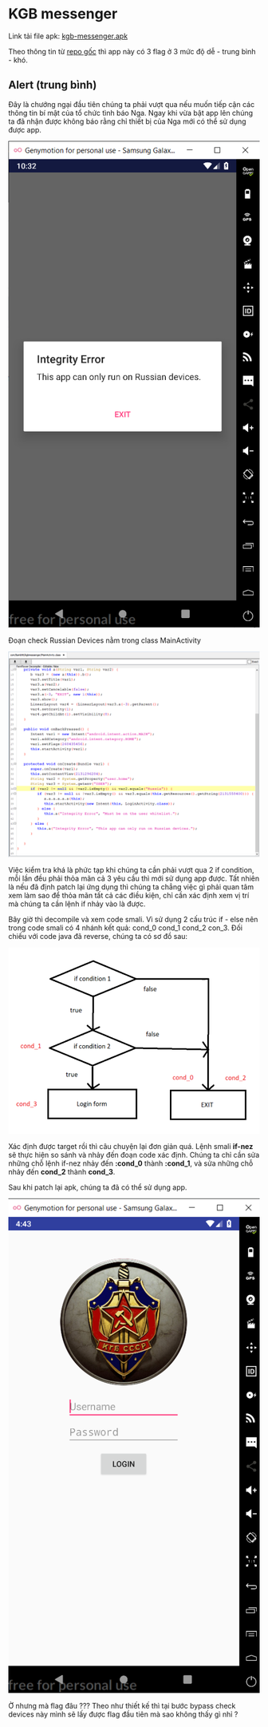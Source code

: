 # KGB messenger

Link tải file apk: [kgb-messenger.apk](https://github.com/MinhNhatTran/Android-CTF/blob/master/KGB%20messenger/kgb-messenger.apk)

Theo thông tin từ [repo gốc](https://github.com/tlamb96/kgb_messenger) thì app này có 3 flag ở 3 mức độ dễ - trung bình - khó.

## Alert (trung bình)

Đây là chướng ngại đầu tiên chúng ta phải vượt qua nếu muốn tiếp cận các thông tin bí mật của tổ chức tình báo Nga. Ngay khi vừa bật app lên chúng ta đã nhận được không báo rằng chỉ thiết bị của Nga mới có thể sử dụng được app.

![rusian-devices](https://github.com/MinhNhatTran/Android-CTF/blob/master/KGB%20messenger/image/kgb10.PNG)

Đoạn check Russian Devices nằm trong class MainActivity

![check-devices](https://github.com/MinhNhatTran/Android-CTF/blob/master/KGB%20messenger/image/kgb11.PNG)

Việc kiểm tra khá là phức tạp khi chúng ta cần phải vượt qua 2 if condition, mỗi lần đều phải thỏa mãn cả 3 yêu cầu thì mới sử dụng app được. Tất nhiên là nếu đã định patch lại ứng dụng thì chúng ta chẳng việc gì phải quan tâm xem làm sao để thỏa mãn tất cả các điều kiện, chỉ cần xác định xem vị trí mà chúng ta cần lệnh if nhảy vào là được.

Bây giờ thì decompile và xem code smali. Vì sử dụng 2 cấu trúc if - else nên trong code smali có 4 nhánh kết quả: cond_0 cond_1 cond_2 con_3. Đối chiếu với code java đã reverse, chúng ta có sơ đồ sau:

![if-map](https://github.com/MinhNhatTran/Android-CTF/blob/master/KGB%20messenger/image/kgb12.PNG)

Xác định được target rồi thì câu chuyện lại đơn giản quá. Lệnh smali **if-nez** sẽ thực hiện so sánh và nhảy đến đoạn code xác định. Chúng ta chỉ cần sửa những chỗ lệnh if-nez nhảy đến **:cond_0** thành **:cond_1**, và sửa những chỗ nhảy đến **cond_2** thành **cond_3**.

Sau khi patch lại apk, chúng ta đã có thể sử dụng app.

![toLogin](https://github.com/MinhNhatTran/Android-CTF/blob/master/KGB%20messenger/image/kgb13.PNG)

Ờ nhưng mà flag đâu ??? Theo như thiết kế thì tại bước bypass check devices này mình sẽ lấy được flag đầu tiên mà sao không thấy gì nhỉ ?

